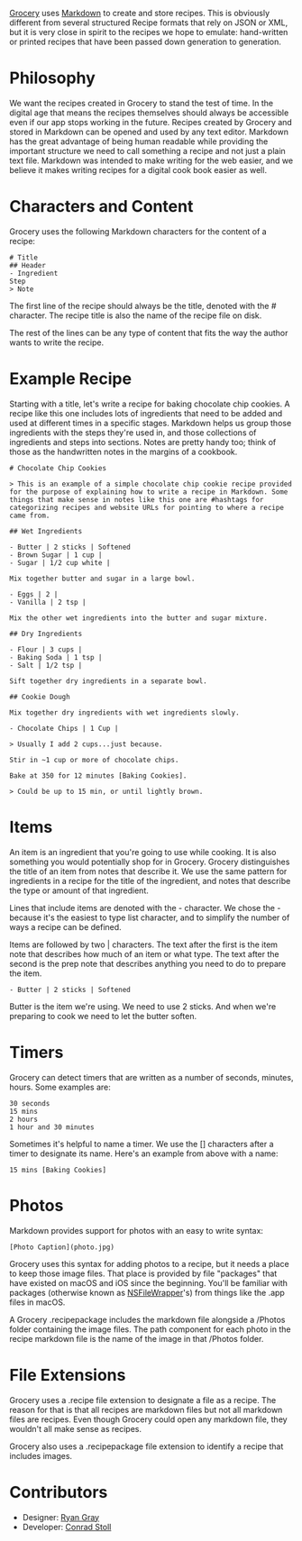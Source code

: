 [Grocery](https://itunes.apple.com/us/app/grocery-smart-sorting-grocery-list/id1195676848?mt=8) uses [Markdown](https://daringfireball.net/projects/markdown/syntax) to create and store recipes. This is obviously different from several structured Recipe formats that rely on JSON or XML, but it is very close in spirit to the recipes we hope to emulate: hand-written or printed recipes that have been passed down generation to generation.

# Philosophy

We want the recipes created in Grocery to stand the test of time. In the digital age that means the recipes themselves should always be accessible even if our app stops working in the future. Recipes created by Grocery and stored in Markdown can be opened and used by any text editor. Markdown has the great advantage of being human readable while providing the important structure we need to call something a recipe and not just a plain text file. Markdown was intended to make writing for the web easier, and we believe it makes writing recipes for a digital cook book easier as well.

# Characters and Content

Grocery uses the following Markdown characters for the content of a recipe:

```
# Title
## Header
- Ingredient
Step
> Note
```

The first line of the recipe should always be the title, denoted with the # character. The recipe title is also the name of the recipe file on disk.

The rest of the lines can be any type of content that fits the way the author wants to write the recipe.

# Example Recipe

Starting with a title, let's write a recipe for baking chocolate chip cookies. A recipe like this one includes lots of ingredients that need to be added and used at different times in a specific stages. Markdown helps us group those ingredients with the steps they're used in, and those collections of ingredients and steps into sections. Notes are pretty handy too; think of those as the handwritten notes in the margins of a cookbook.

```
# Chocolate Chip Cookies

> This is an example of a simple chocolate chip cookie recipe provided for the purpose of explaining how to write a recipe in Markdown. Some things that make sense in notes like this one are #hashtags for categorizing recipes and website URLs for pointing to where a recipe came from.

## Wet Ingredients

- Butter | 2 sticks | Softened
- Brown Sugar | 1 cup | 
- Sugar | 1/2 cup white | 

Mix together butter and sugar in a large bowl.

- Eggs | 2 | 
- Vanilla | 2 tsp | 

Mix the other wet ingredients into the butter and sugar mixture.

## Dry Ingredients

- Flour | 3 cups | 
- Baking Soda | 1 tsp | 
- Salt | 1/2 tsp | 

Sift together dry ingredients in a separate bowl.

## Cookie Dough

Mix together dry ingredients with wet ingredients slowly.

- Chocolate Chips | 1 Cup | 

> Usually I add 2 cups...just because.

Stir in ~1 cup or more of chocolate chips.

Bake at 350 for 12 minutes [Baking Cookies].

> Could be up to 15 min, or until lightly brown.

```

# Items

An item is an ingredient that you're going to use while cooking. It is also something you would potentially shop for in Grocery. Grocery distinguishes the title of an item from notes that describe it. We use the same pattern for ingredients in a recipe for the title of the ingredient, and notes that describe the type or amount of that ingredient.

Lines that include items are denoted with the - character. We chose the - because it's the easiest to type list character, and to simplify the number of ways a recipe can be defined.

Items are followed by two | characters. The text after the first is the item note that describes how much of an item or what type. The text after the second is the prep note that describes anything you need to do to prepare the item.

```
- Butter | 2 sticks | Softened
```

Butter is the item we're using. We need to use 2 sticks. And when we're preparing to cook we need to let the butter soften.

# Timers

Grocery can detect timers that are written as a number of seconds, minutes, hours. Some examples are:

```
30 seconds
15 mins
2 hours
1 hour and 30 minutes
```

Sometimes it's helpful to name a timer. We use the [] characters after a timer to designate its name. Here's an example from above with a name:

```
15 mins [Baking Cookies]
```

# Photos

Markdown provides support for photos with an easy to write syntax:

```
[Photo Caption](photo.jpg)
```

Grocery uses this syntax for adding photos to a recipe, but it needs a place to keep those image files. That place is provided by file "packages" that have existed on macOS and iOS since the beginning. You'll be familiar with packages (otherwise known as [NSFileWrapper](https://developer.apple.com/documentation/foundation/nsfilewrapper)'s) from things like the .app files in macOS.

A Grocery .recipepackage includes the markdown file alongside a /Photos folder containing the image files. The path component for each photo in the recipe markdown file is the name of the image in that /Photos folder.

# File Extensions

Grocery uses a .recipe file extension to designate a file as a recipe. The reason for that is that all recipes are markdown files but not all markdown files are recipes. Even though Grocery could open any markdown file, they wouldn't all make sense as recipes.

Grocery also uses a .recipepackage file extension to identify a recipe that includes images.

# Contributors

- Designer: [Ryan Gray](https://twitter.com/ryanjagray)
- Developer: [Conrad Stoll](https://twitter.com/conradstoll)